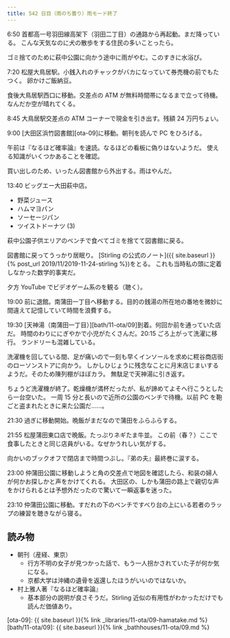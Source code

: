 ```yaml
---
title: 542 日目（雨のち曇り）雨モード終了
---
```


6:50 首都高一号羽田線高架下（羽田二丁目）の通路から再起動。まだ降っている。
こんな天気なのに犬の散歩をする住民の多いことったら。

ゴミ捨てのために萩中公園に向かう途中に雨がやむ。このすきに水浴び。

7:20 松屋大鳥居駅。小銭入れのチャックがバカになっていて券売機の前でもたつく。
卵かけご飯納豆。

食後大鳥居駅西口に移動。交差点の ATM が無料時間帯になるまで立って待機。
なんだか空が晴れてくる。

8:45 大鳥居駅交差点の ATM コーナーで現金を引き出す。残額 24 万円ちょい。

9:00 [大田区浜竹図書館][ota-09]に移動。朝刊を読んで PC をひろげる。

午前は『なるほど確率論』を速読。なるほどの看板に偽りはないようだ。
使える知識がいくつかあることを確認。

買い出しのため、いったん図書館から外出する。雨はやんだ。

13:40 ビッグエー大田萩中店。

* 野菜ジュース
* ハムマヨパン
* ソーセージパン
* ツイストドーナツ (3)

萩中公園子供エリアのベンチで食べてゴミを捨てて図書館に戻る。

図書館に戻ってうっかり居眠り。
[Stirling の公式のノート]({{ site.baseurl }}{% post_url 2019/11/2019-11-24-stirling %})をとる。
これも当時私の頭に定着しなかった数学的事実だ。

夕方 YouTube でビデオゲーム系のを観る（聴く）。

19:00 前に退館。南蒲田一丁目へ移動する。目的の銭湯の所在地の番地を微妙に間違えて記憶していて時間を浪費する。

19:30 [天神湯（南蒲田一丁目）][bath/11-ota/09]到着。何回か前を通っていた店だ。
時間のわりににぎやかで小児がたくさんだ。20:15 ごろ上がって洗濯に移行。
ランドリーも混雑している。

洗濯機を回している間、足が痛いので一刻も早くインソールを求めに糀谷商店街のローソンストアに向かう。
しかしひじょうに残念なことに月末店じまいするようだ。そのため陳列棚がほぼカラ。
無駄足で天神湯に引き返す。

ちょうど洗濯機が終了。乾燥機が満杯だったが、私が諦めてよそへ行こうとしたら一台空いた。
一周 15 分と長いので近所の公園のベンチで待機。以前 PC を鞄ごと盗まれたときに来た公園だ……。

21:30 過ぎに移動開始。晩飯がまだなので蒲田をふらふらする。

21:55 松屋蒲田東口店で晩飯。たっぷりネギたま牛並。
この前（春？）ここで食事したときと同じ店員がいる。なぜかうれしい気がする。

向かいのブックオフで閉店まで時間つぶし。『弟の夫』最終巻に涙する。

23:00 仲蒲田公園に移動しようと角の交差点で地図を確認したら、和装の婦人が何かお探しかと声をかけてくれる。
大田区の、しかも蒲田の路上で親切な声をかけられるとは予想外だったので驚いて一瞬返事を迷った。

23:10 仲蒲田公園に移動。すだれの下のベンチですべり台の上にいる若者のラップの練習を聴きながら寝る。

## 読み物

* 朝刊（産経、東京）
  * 行方不明の女子が見つかった話で、もう一人拐かされていた子が何か気になる。
  * 京都大学は沖縄の遺骨を返還したほうがいいのではないか。
* 村上雅人著『なるほど確率論』
  * 基本部分の説明が良さそうだ。Stirling 近似の有用性がわかっただけでも読んだ価値あり。

[ota-09]: {{ site.baseurl }}{% link _libraries/11-ota/09-hamatake.md %}
[bath/11-ota/09]: {{ site.baseurl }}{% link _bathhouses/11-ota/09.md %}
